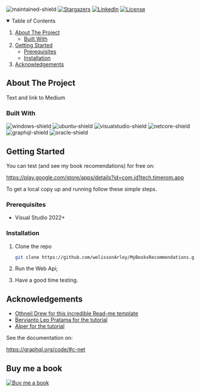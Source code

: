 ![maintained-shield]
[![Stargazers][stars-shield]][stars-url]
[![LinkedIn][linkedin-shield]][linkedin-url]
[![License][mit-shield]][mit-url]

<!-- TABLE OF CONTENTS -->
<details open="open">
  <summary>Table of Contents</summary>
  <ol>
    <li>
      <a href="#about-the-project">About The Project</a>
      <ul>
        <li><a href="#built-with">Built With</a></li>
      </ul>
    </li>
    <li>
      <a href="#getting-started">Getting Started</a>
      <ul>
        <li><a href="#prerequisites">Prerequisites</a></li>
        <li><a href="#installation">Installation</a></li>
      </ul>
    </li>
    <li><a href="#acknowledgements">Acknowledgements</a></li>
  </ol>
</details>

<!-- ABOUT THE PROJECT -->
## About The Project

Text and link to Medium

### Built With

![windows-shield] ![ubuntu-shield] ![visualstudio-shield] ![netcore-shield] ![graphql-shield] ![oracle-shield]

<!-- GETTING STARTED -->
## Getting Started

You can test (and see my book recomendations) for free on:

https://play.google.com/store/apps/details?id=com.id1tech.timerom.app

To get a local copy up and running follow these simple steps.

### Prerequisites

* Visual Studio 2022+

### Installation

1. Clone the repo
   ```sh
   git clone https://github.com/welissonArley/MyBooksRecommendations.git
   ```
2. Run the Web Api;

3. Have a good time testing.

<!-- ACKNOWLEDGEMENTS -->
## Acknowledgements
* [Othneil Drew for this incredible Read-me template](https://github.com/othneildrew/Best-README-Template)
* [Bervianto Leo Pratama for the tutorial](https://dev.to/berviantoleo/getting-started-graphql-in-net-6-part-1-4ic2)
* [Alper for the tutorial](https://volosoft.com/blog/Building-GraphQL-APIs-with-ASP.NET-Core)

See the documentation on:

https://graphql.org/code/#c-net

## Buy me a book
[![Buy me a book][buyMeBook-shield]][buyMeBook-url]

<!-- Shields -->
[maintained-shield]: https://img.shields.io/badge/Maintained%3F-yes-314100.svg?style=for-the-badge
[contributors-shield]: https://img.shields.io/github/contributors/welissonArley/Timerom.svg?style=for-the-badge&color=992A14
[stars-shield]: https://img.shields.io/github/stars/welissonArley/Timerom.svg?style=for-the-badge&color=03146F
[linkedin-shield]: https://img.shields.io/badge/-LinkedIn-black.svg?style=for-the-badge&logo=linkedin&colorB=555

[windows-shield]: https://img.shields.io/badge/Windows-00599E?style=for-the-badge&logo=windows&logoColor=white
[visualstudio-shield]: https://img.shields.io/badge/Visual_Studio-5C2D91?style=for-the-badge&logo=visual%20studio&logoColor=white
[ubuntu-shield]: https://img.shields.io/badge/Ubuntu-93300A?style=for-the-badge&logo=ubuntu&logoColor=white
[netcore-shield]: https://img.shields.io/badge/.NET_%20_Core_6.0-5C2D91?style=for-the-badge&logo=.net&logoColor=white
[oracle-shield]: https://img.shields.io/badge/Oracle_Cloud-232F3E?style=for-the-badge&logo=oracle&logoColor=white
[graphql-shield]: https://img.shields.io/badge/GraphQL-414141?style=for-the-badge&logo=graphql
[mit-shield]: https://img.shields.io/badge/License-MIT-5F4D0A.svg?style=for-the-badge
[buyMeBook-shield]: https://img.shields.io/badge/-buy_me_a_book-gray?logo=buy-me-a-coffee&style=for-the-badge

<!-- Urls -->
[stars-url]: https://github.com/welissonArley/Timerom/stargazers
[linkedin-url]: https://www.linkedin.com/in/welissonarley/
[mit-url]: https://opensource.org/licenses/MIT
[buyMeBook-url]: https://www.buymeacoffee.com/welissonArley
